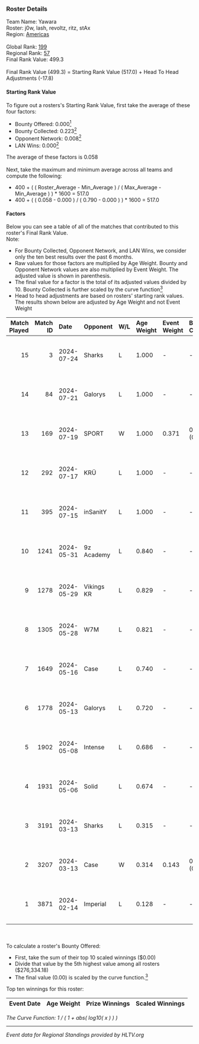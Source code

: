 ### Roster Details<br />
Team Name: Yawara<br />
Roster: j0w, lash, revoltz, ritz, stAx<br />
Region: [Americas]( ../standings_americas.md)<br />
<br />
Global Rank: [199](../standings_global.md)<br />
Regional Rank: [57]( ../standings_americas.md)<br />
Final Rank Value:  499.3<br />
<br />
Final Rank Value (499.3) = Starting Rank Value (517.0) + Head To Head Adjustments (-17.8)<br />

#### Starting Rank Value<br />
To figure out a rosters's Starting Rank Value, first take the average of these four factors:<br />
- Bounty Offered: 0.000[<sup>1</sup>](#table2)
- Bounty Collected: 0.223[<sup>2</sup>](#table1)
- Opponent Network: 0.008[<sup>2</sup>](#table1)
- LAN Wins: 0.000[<sup>2</sup>](#table1)

The average of these factors is 0.058<br />
<br />
Next, take the maximum and minimum average across all teams and compute the following:<br />
- 400 + ( ( Roster_Average - Min_Average ) / ( Max_Average - Min_Average ) ) * 1600 = 517.0
- 400 + ( ( 0.058 - 0.000 ) / ( 0.790 - 0.000 ) ) * 1600 = 517.0


#### Factors<br />
Below you can see a table of all of the matches that contributed to this roster's Final Rank Value.<br />
Note:<br />

- For Bounty Collected, Opponent Network, and LAN Wins, we consider only the ten best results over the past 6 months.
- Raw values for those factors are multiplied by Age Weight. Bounty and Opponent Network values are also multiplied by Event Weight. The adjusted value is shown in parenthesis.
- The final value for a factor is the total of its adjusted values divided by 10. Bounty Collected is further scaled by the curve function[<sup>3</sup>](#curveFunction)
- Head to head adjustments are based on rosters' starting rank values. The results shown below are adjusted by Age Weight and not Event Weight
<span id="table1"></span><br />


| Match Played | Match ID | Date       | Opponent   | W/L | Age Weight | Event Weight | Bounty Collected | Opponent Network | LAN Wins  | H2H Adj. | Roster                          |
| -: | -: | :- | :- | :- | :- | :- | :- | :- | :- | -: | :- |
|           15 |        3 | 2024-07-24 | Sharks     | L   | 1.000      | -            | -                | -                | -         |    -1.85 | j0w, lash, revoltz, ritz, stAx  |
|           14 |       84 | 2024-07-21 | Galorys    | L   | 1.000      | -            | -                | -                | -         |    -5.42 | j0w, lash, revoltz, ritz, stAx  |
|           13 |      169 | 2024-07-19 | SPORT      | W   | 1.000      | 0.371        | 0.006 (0.002)    | 0.121 (0.045)    | 0 (0.000) |    23.25 | j0w, lash, revoltz, ritz, stAx  |
|           12 |      292 | 2024-07-17 | KRÜ        | L   | 1.000      | -            | -                | -                | -         |    -3.17 | j0w, lash, revoltz, ritz, stAx  |
|           11 |      395 | 2024-07-15 | inSanitY   | L   | 1.000      | -            | -                | -                | -         |    -1.21 | j0w, lash, revoltz, ritz, stAx  |
|           10 |     1241 | 2024-05-31 | 9z Academy | L   | 0.840      | -            | -                | -                | -         |   -13.09 | j0w, lash, ritz, stAx, Straafer |
|            9 |     1278 | 2024-05-29 | Vikings KR | L   | 0.829      | -            | -                | -                | -         |    -3.98 | j0w, lash, perez, ritz, stAx    |
|            8 |     1305 | 2024-05-28 | W7M        | L   | 0.821      | -            | -                | -                | -         |    -4.62 | j0w, lash, perez, ritz, stAx    |
|            7 |     1649 | 2024-05-16 | Case       | L   | 0.740      | -            | -                | -                | -         |    -2.49 | j0w, lash, perez, ritz, stAx    |
|            6 |     1778 | 2024-05-13 | Galorys    | L   | 0.720      | -            | -                | -                | -         |    -2.42 | j0w, lash, perez, ritz, stAx    |
|            5 |     1902 | 2024-05-08 | Intense    | L   | 0.686      | -            | -                | -                | -         |    -8.55 | j0w, lash, perez, ritz, stAx    |
|            4 |     1931 | 2024-05-06 | Solid      | L   | 0.674      | -            | -                | -                | -         |    -2.43 | j0w, lash, perez, ritz, stAx    |
|            3 |     3191 | 2024-03-13 | Sharks     | L   | 0.315      | -            | -                | -                | -         |    -0.72 | j0w, lash, leleo, perez, stAx   |
|            2 |     3207 | 2024-03-13 | Case       | W   | 0.314      | 0.143        | 0.028 (0.001)    | 0.751 (0.034)    | 0 (0.000) |     8.97 | j0w, lash, leleo, perez, stAx   |
|            1 |     3871 | 2024-02-14 | Imperial   | L   | 0.128      | -            | -                | -                | -         |    -0.04 | j0w, lash, leleo, perez, stAx   |

<br />
<span id="table2"></span><br />
To calculate a roster's Bounty Offered:<br />

- First, take the sum of their top 10 scaled winnings ($0.00)
- Divide that value by the 5th highest value among all rosters ($276,334.18)
- The final value (0.00) is scaled by the curve function.[<sup>3</sup>](#curveFunction)

Top ten winnings for this roster:<br />

| Event Date | Age Weight | Prize Winnings | Scaled Winnings |
| :- | -: | :- | :- |


<span id="curveFunction"></span>_The Curve Function: 1 / ( 1 + abs( log10( x ) ) )_<br />

---
_Event data for Regional Standings provided by HLTV.org_<br />
